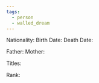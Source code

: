 ```yaml
---
tags:
  - person
  - walled_dream
---
```


Nationality:
Birth Date:
Death Date:

Father:
Mother:

Titles:

Rank:

